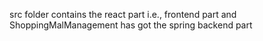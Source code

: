 src folder contains the react part i.e., frontend part    and       
ShoppingMalManagement has got the spring backend part
